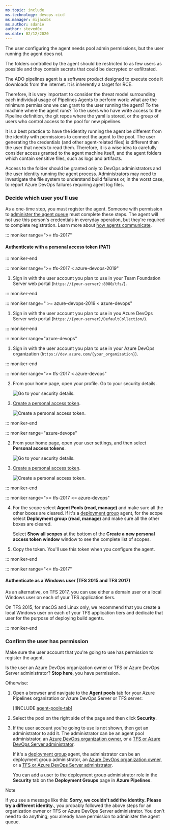```yaml
---
ms.topic: include
ms.technology: devops-cicd
ms.manager: mijacobs
ms.author: sdanie
author: steved0x
ms.date: 02/12/2020
---
```


The user configuring the agent needs pool admin permissions, but the user running the agent does not.

The folders controlled by the agent should be restricted to as few users as possible and they contain secrets that could be decrypted or exfiltrated.

The ADO pipelines agent is a software product designed to execute code it downloads from the internet. It is inherently a target for RCE.

Therefore, it is very important to consider the threat model surrounding each individual usage of Pipelines Agents to perform work: what are the minimum permissions we can grant to the user running the agent? To the machine where the agent runs? To the users who have write access to the Pipeline definition, the git repos where the yaml is stored, or the group of users who control access to the pool for new pipelines.

It is a best practice to have the identity running the agent be different from the identity with permissions to connect the agent to the pool. The user generating the credentials (and other agent-related files) is different than the user that needs to read them. Therefore, it is a wise idea to carefully consider access granted to the agent machine itself, and the agent folders which contain sensitive files, such as logs and artifacts.

Access to the folder should be granted only to DevOps administrators and the user identity running the agent process. Administrators may need to investigate the file system to understand build failures or, in the worst case, to report Azure DevOps failures requiring agent log files.

### Decide which user you'll use

As a one-time step, you must register the agent. Someone with permission to
[administer the agent queue](../../../../organizations/security/about-security-roles.md#agent-queue-security-roles)
must complete these steps. The agent will not use this person's
credentials in everyday operation, but they're required to complete registration.
Learn more about [how agents communicate](../../agents.md#communication).

::: moniker range=">= tfs-2017"

#### Authenticate with a personal access token (PAT)

::: moniker-end

::: moniker range=">= tfs-2017 < azure-devops-2019"

1. Sign in with the user account you plan to use in your Team Foundation Server web portal (`https://{your-server}:8080/tfs/`).

::: moniker-end

::: moniker range=" >= azure-devops-2019 < azure-devops"

1. Sign in with the user account you plan to use in you Azure DevOps Server web portal (`https://{your-server}/DefaultCollection/`).

::: moniker-end

::: moniker range="azure-devops"

1. Sign in with the user account you plan to use in your Azure DevOps organization (`https://dev.azure.com/{your_organization}`).

::: moniker-end

::: moniker range=">= tfs-2017 < azure-devops"

2. From your home page, open your profile. Go to your security details.

   ![Go to your security details.](/azure/devops/repos/git/media/my-profile-team-services.png)

3. [Create a personal access token](../../../../organizations/accounts/use-personal-access-tokens-to-authenticate.md).

   ![Create a personal access token.](/azure/devops/repos/git/media/add-personal-access-token.png)

::: moniker-end

::: moniker range="azure-devops"

2. From your home page, open your user settings, and then select **Personal access tokens**.

   ![Go to your security details.](/azure/devops/repos/git/media/select-personal-access-tokens.jpg)

3. [Create a personal access token](../../../../organizations/accounts/use-personal-access-tokens-to-authenticate.md).

   ![Create a personal access token.](/azure/devops/repos/git/media/select-new-token.png)

::: moniker-end

::: moniker range=">= tfs-2017 <= azure-devops"

4. For the scope select **Agent Pools (read, manage)** and make sure all the other boxes are cleared.
   If it's a [deployment group](../../../release/deployment-groups/index.md) agent, for the scope select **Deployment group (read, manage)** and make sure all the other boxes are cleared.

   Select **Show all scopes** at the bottom of the **Create a new personal access token window** window to see the complete list of scopes.

5. Copy the token. You'll use this token when you configure the agent.

::: moniker-end

::: moniker range="<= tfs-2017"

#### Authenticate as a Windows user (TFS 2015 and TFS 2017)

As an alternative, on TFS 2017, you can use either a domain user or a
local Windows user on each of your TFS application tiers.

On TFS 2015, for macOS and Linux only, 
we recommend that you create a local Windows user on each of your TFS application tiers and dedicate that user for the purpose of deploying build agents.

::: moniker-end

### Confirm the user has permission

Make sure the user account that you're going to use has permission to register the agent.

Is the user an Azure DevOps organization owner or TFS or Azure DevOps Server administrator? **Stop here**, you have permission.

Otherwise:

1. Open a browser and navigate to the **Agent pools** tab for your Azure Pipelines organization or Azure DevOps Server or TFS server:

   [!INCLUDE [agent-pools-tab](../agent-pools-tab.md)]

1. Select the pool on the right side of the page and then click **Security**.

1. If the user account you're going to use is not shown, then get an administrator to add it. The administrator can be an agent pool administrator, an [Azure DevOps organization owner](../../../../organizations/accounts/faq-user-and-permissions-management.yml#find-owner), or a [TFS or Azure DevOps Server administrator](/azure/devops/server/admin/add-administrator).

   If it's a [deployment group](../../../release/deployment-groups/index.md) agent, the administrator can be an deployment group administrator, an [Azure DevOps organization owner](../../../../organizations/accounts/faq-user-and-permissions-management.yml#find-owner), or a [TFS or Azure DevOps Server administrator](/azure/devops/server/admin/add-administrator).

   You can add a user to the deployment group administrator role in the **Security** tab on the **Deployment Groups** page in **Azure Pipelines**.

> [!NOTE]
> If you see a message like this: **Sorry, we couldn't add the identity. Please try a different identity.**, you probably followed the above steps for an organization owner or TFS or Azure DevOps Server administrator. You don't need to do anything; you already have permission to administer the agent queue.
